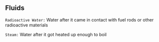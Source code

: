 ## Fluids

``Radioactive Water:``
Water after it came in contact with fuel rods or other radioactive materials

``Steam:``
Water after it got heated up enough to boil
